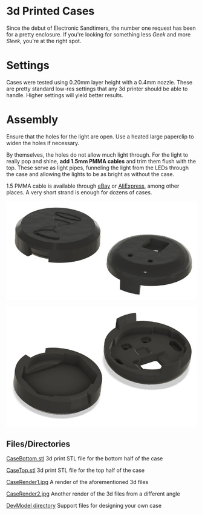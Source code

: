 # 3d Printed Cases
Since the debut of Electronic Sandtimers, the number one request has been for a pretty enclosure. If you're looking for something less *Geek* and more *Sleek*, you're at the right spot.

# Settings
Cases were tested using 0.20mm layer height with a 0.4mm nozzle. These are pretty standard low-res settings that any 3d printer should be able to handle. Higher settings will yield better results.

# Assembly
Ensure that the holes for the light are open. Use a heated large paperclip to widen the holes if necessary.

By themselves, the holes do not allow much light through. For the light to really pop and shine, **add 1.5mm PMMA cables** and trim them flush with the top. These serve as light pipes, funneling the light from the LEDs through the case and allowing the lights to be as bright as without the case.

1.5 PMMA cable is available through [eBay](https://www.ebay.com/sch/i.html?_nkw=pmma+cable) or [AliExpress]( https://www.aliexpress.com/wholesale?SearchText=pmma%20cable), among other places. A very short strand is enough for dozens of cases.

![Case render2](CaseRender2.jpg)

![Case render](CaseRender1.jpg)

## Files/Directories
[CaseBottom.stl](CaseBottom.stl) 3d print STL file for the bottom half of the case

[CaseTop.stl](CaseTop.stl) 3d print STL file for the top half of the case

[CaseRender1.jpg](CaseRender1.jpg) A render of the aforementioned 3d files

[CaseRender2.jpg](CaseRender2.jpg) Another render of the 3d files from a different angle

[DevModel directory](DevModel) Support files for designing your own case

